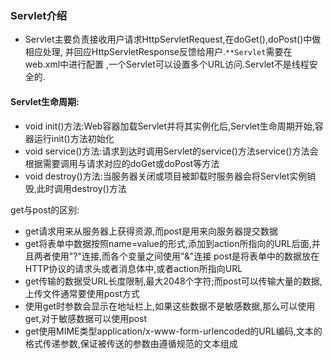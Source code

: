 ### Servlet介绍
* Servlet主要负责接收用户请求HttpServletRequest,在doGet(),doPost()中做相应处理,
并回应HttpServletResponse反馈给用户.`**Servlet`需要在web.xml中进行配置
,一个Servlet可以设置多个URL访问.Servlet不是线程安全的.

#### Servlet生命周期:  
* void init()方法:Web容器加载Servlet并将其实例化后,Servlet生命周期开始,容器运行init()方法初始化
* void service()方法:请求到达时调用Servlet的service()方法service()方法会根据需要调用与请求对应的doGet或doPost等方法
* void destroy()方法:当服务器关闭或项目被卸载时服务器会将Servlet实例销毁,此时调用destroy()方法  

get与post的区别:  
* get请求用来从服务器上获得资源,而post是用来向服务器提交数据  
* get将表单中数据按照name=value的形式,添加到action所指向的URL后面,并且两者使用"?"连接,而各个变量之间使用"&"连接
post是将表单中的数据放在HTTP协议的请求头或者消息体中,或者action所指向URL  
* get传输的数据受URL长度限制,最大2048个字符;而post可以传输大量的数据,上传文件通常要使用post方式
* 使用get时参数会显示在地址栏上,如果这些数据不是敏感数据,那么可以使用get,对于敏感数据可以使用post
* get使用MIME类型application/x-www-form-urlencoded的URL编码,文本的格式传递参数,保证被传送的参数由遵循规范的文本组成
